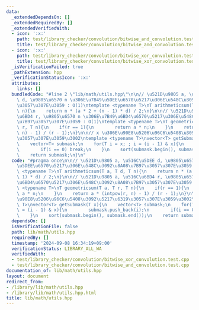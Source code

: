 ```yaml
---
data:
  _extendedDependsOn: []
  _extendedRequiredBy: []
  _extendedVerifiedWith:
  - icon: ':x:'
    path: test/library_checker/convolution/bitwise_and_convolution.test.cpp
    title: test/library_checker/convolution/bitwise_and_convolution.test.cpp
  - icon: ':x:'
    path: test/library_checker/convolution/bitwise_xor_convolution.test.cpp
    title: test/library_checker/convolution/bitwise_xor_convolution.test.cpp
  _isVerificationFailed: true
  _pathExtension: hpp
  _verificationStatusIcon: ':x:'
  attributes:
    links: []
  bundledCode: "#line 2 \"lib/math/utils.hpp\"\n\n// \u521D\u9805 a, \u516C\u5DEE\
    \ d, \u9805\u6570 n \u306E\u7B49\u5DEE\u6570\u5217\u306E\u548C\u3092\u8A08\u7B97\
    \u3057\u307E\u3059 : O(1)\ntemplate <typename T>\nT arithmeticsum(T a, T d, T\
    \ n){\n    return n * (a * 2 + (n - 1) * d) / 2;\n}\n\n// \u521D\u9805 a, \u516C\
    \u6BD4 r, \u9805\u6570 n \u306E\u7B49\u6BD4\u6570\u5217\u306E\u548C\u3092\u8A08\
    \u7B97\u3057\u307E\u3059 : O(1)\ntemplate <typename T>\nT geometricsum(T a, T\
    \ r, T n){\n    if(r == 1){\n        return a * n;\n    }\n    return a * (intpow(r,\
    \ n) - 1) / (r - 1);\n}\n\n// x \u306E\u90E8\u5206\u96C6\u5408\u3092\u5217\u6319\
    \u3057\u307E\u3059\u3002\ntemplate <typename T>\nvector<T> getSubmask(T x){\n\
    \    vector<T> submask;\n    for(T i = x; ; i = (i - 1) & x){\n        submask.push_back(i);\n\
    \        if(i == 0) break;\n    }\n    sort(submask.begin(), submask.end());\n\
    \    return submask;\n}\n"
  code: "#pragma once\n\n// \u521D\u9805 a, \u516C\u5DEE d, \u9805\u6570 n \u306E\u7B49\
    \u5DEE\u6570\u5217\u306E\u548C\u3092\u8A08\u7B97\u3057\u307E\u3059 : O(1)\ntemplate\
    \ <typename T>\nT arithmeticsum(T a, T d, T n){\n    return n * (a * 2 + (n -\
    \ 1) * d) / 2;\n}\n\n// \u521D\u9805 a, \u516C\u6BD4 r, \u9805\u6570 n \u306E\u7B49\
    \u6BD4\u6570\u5217\u306E\u548C\u3092\u8A08\u7B97\u3057\u307E\u3059 : O(1)\ntemplate\
    \ <typename T>\nT geometricsum(T a, T r, T n){\n    if(r == 1){\n        return\
    \ a * n;\n    }\n    return a * (intpow(r, n) - 1) / (r - 1);\n}\n\n// x \u306E\
    \u90E8\u5206\u96C6\u5408\u3092\u5217\u6319\u3057\u307E\u3059\u3002\ntemplate <typename\
    \ T>\nvector<T> getSubmask(T x){\n    vector<T> submask;\n    for(T i = x; ; i\
    \ = (i - 1) & x){\n        submask.push_back(i);\n        if(i == 0) break;\n\
    \    }\n    sort(submask.begin(), submask.end());\n    return submask;\n}\n"
  dependsOn: []
  isVerificationFile: false
  path: lib/math/utils.hpp
  requiredBy: []
  timestamp: '2024-09-08 16:34:19+09:00'
  verificationStatus: LIBRARY_ALL_WA
  verifiedWith:
  - test/library_checker/convolution/bitwise_xor_convolution.test.cpp
  - test/library_checker/convolution/bitwise_and_convolution.test.cpp
documentation_of: lib/math/utils.hpp
layout: document
redirect_from:
- /library/lib/math/utils.hpp
- /library/lib/math/utils.hpp.html
title: lib/math/utils.hpp
---
```

